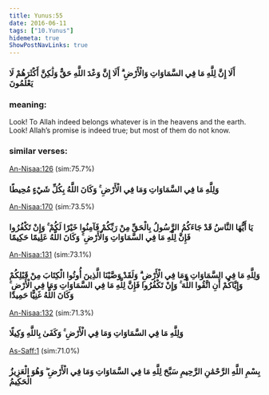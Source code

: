 ```yaml
---
title: Yunus:55
date: 2016-06-11
tags: ["10.Yunus"]
hidemeta: true 
ShowPostNavLinks: true 
---
```

### أَلَا إِنَّ لِلَّهِ مَا فِي السَّمَاوَاتِ وَالْأَرْضِ ۗ أَلَا إِنَّ وَعْدَ اللَّهِ حَقٌّ وَلَٰكِنَّ أَكْثَرَهُمْ لَا يَعْلَمُونَ
### meaning: 
Look! To Allah indeed belongs whatever is in the heavens and the earth. Look! Allah’s promise is indeed true; but most of them do not know.
### similar verses: 

[An-Nisaa:126](/4/126) (sim:75.7%)

### وَلِلَّهِ مَا فِي السَّمَاوَاتِ وَمَا فِي الْأَرْضِ ۚ وَكَانَ اللَّهُ بِكُلِّ شَيْءٍ مُحِيطًا

[An-Nisaa:170](/4/170) (sim:73.5%)

### يَا أَيُّهَا النَّاسُ قَدْ جَاءَكُمُ الرَّسُولُ بِالْحَقِّ مِنْ رَبِّكُمْ فَآمِنُوا خَيْرًا لَكُمْ ۚ وَإِنْ تَكْفُرُوا فَإِنَّ لِلَّهِ مَا فِي السَّمَاوَاتِ وَالْأَرْضِ ۚ وَكَانَ اللَّهُ عَلِيمًا حَكِيمًا

[An-Nisaa:131](/4/131) (sim:73.1%)

### وَلِلَّهِ مَا فِي السَّمَاوَاتِ وَمَا فِي الْأَرْضِ ۗ وَلَقَدْ وَصَّيْنَا الَّذِينَ أُوتُوا الْكِتَابَ مِنْ قَبْلِكُمْ وَإِيَّاكُمْ أَنِ اتَّقُوا اللَّهَ ۚ وَإِنْ تَكْفُرُوا فَإِنَّ لِلَّهِ مَا فِي السَّمَاوَاتِ وَمَا فِي الْأَرْضِ ۚ وَكَانَ اللَّهُ غَنِيًّا حَمِيدًا

[An-Nisaa:132](/4/132) (sim:71.3%)

### وَلِلَّهِ مَا فِي السَّمَاوَاتِ وَمَا فِي الْأَرْضِ ۚ وَكَفَىٰ بِاللَّهِ وَكِيلًا

[As-Saff:1](/61/1) (sim:71.0%)

### بِسْمِ اللَّهِ الرَّحْمَٰنِ الرَّحِيمِ سَبَّحَ لِلَّهِ مَا فِي السَّمَاوَاتِ وَمَا فِي الْأَرْضِ ۖ وَهُوَ الْعَزِيزُ الْحَكِيمُ
